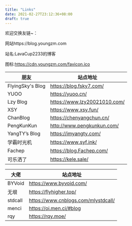 ```yaml
---
title: "Links"
date: 2021-02-27T23:12:36+08:00
draft: true
---
```


欢迎交换友链~：

网站https://blog.youngzm.com

站名:LavaCup2233的博客

图标:https://cdn.youngzm.com/favicon.ico

|  朋友   | 站点地址  |
|  ----  | ----  |
| FlyingSky's Blog  | https://blog.fsky7.com/ |
|YUOO|https://yuoo.cn/ |
|Lzy Blog| https://www.lzy20021010.com/ |
| XSY| https://www.xsy.fun/ |
|ChanBlog| https://chenyangchun.cn/ |
|PengKunKun   | http://www.pengkunkun.com/|
|	YangTY’s Blog  | https://imyangty.com/|
| 学霸时光机  | https://www.syf.ink/|
|Fachep|https://blog.Fachep.com/|
|可乐洒了|https://kele.sale/|


|大佬|站点地址|
|----|----|
| BYVoid  | https://www.byvoid.com/|
| 无垠  | https://flyhigher.top/ |
| stdcall  | https://www.cnblogs.com/mlystdcall/ |
|menci|https://oi.men.ci/#blog|
|rqy|https://rqy.moe/|